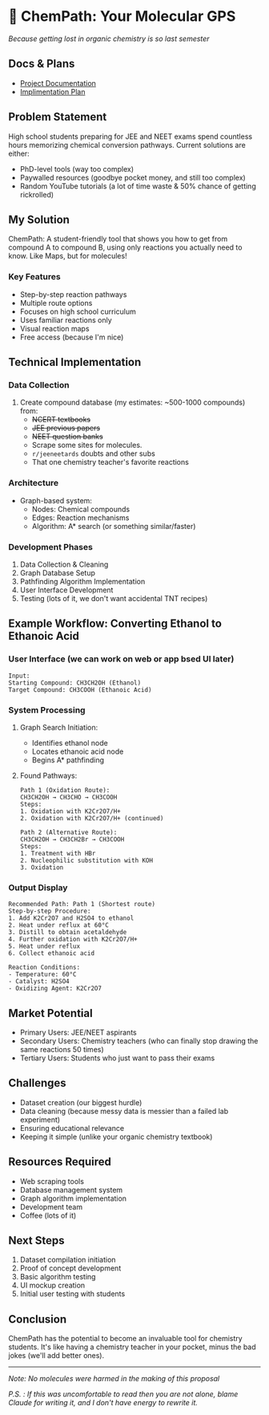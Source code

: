 # 🧪 ChemPath: Your Molecular GPS
*Because getting lost in organic chemistry is so last semester*

## Docs & Plans

- [Project Documentation](<Project Documentation.md>)
- [Implimentation Plan](<Implimentation Plan.md>)

## Problem Statement
High school students preparing for JEE and NEET exams spend countless hours memorizing chemical conversion pathways. Current solutions are either:
- PhD-level tools (way too complex)
- Paywalled resources (goodbye pocket money, and still too complex)
- Random YouTube tutorials (a lot of time waste & 50% chance of getting rickrolled)

## My Solution
ChemPath: A student-friendly tool that shows you how to get from compound A to compound B, using only reactions you actually need to know. Like Maps, but for molecules!

### Key Features
- Step-by-step reaction pathways
- Multiple route options
- Focuses on high school curriculum
- Uses familiar reactions only
- Visual reaction maps
- Free access (because I'm nice)

## Technical Implementation

### Data Collection
1. Create compound database (my estimates: ~500-1000 compounds) from:
   - ~~NCERT textbooks~~
   - ~~JEE previous papers~~
   - ~~NEET question banks~~
   - Scrape some sites for molecules.
   - `r/jeeneetards` doubts and other subs
   - That one chemistry teacher's favorite reactions

### Architecture
- Graph-based system:
  - Nodes: Chemical compounds
  - Edges: Reaction mechanisms
  - Algorithm: A* search (or something similar/faster)

### Development Phases
1. Data Collection & Cleaning
2. Graph Database Setup
3. Pathfinding Algorithm Implementation
4. User Interface Development
5. Testing (lots of it, we don't want accidental TNT recipes)

## Example Workflow: Converting Ethanol to Ethanoic Acid

### User Interface (we can work on web or app bsed UI later)
```
Input:
Starting Compound: CH3CH2OH (Ethanol)
Target Compound: CH3COOH (Ethanoic Acid)
```

### System Processing
1. Graph Search Initiation:
   - Identifies ethanol node
   - Locates ethanoic acid node
   - Begins A* pathfinding

2. Found Pathways:
   ```
   Path 1 (Oxidation Route):
   CH3CH2OH → CH3CHO → CH3COOH
   Steps:
   1. Oxidation with K2Cr2O7/H+
   2. Oxidation with K2Cr2O7/H+ (continued)

   Path 2 (Alternative Route):
   CH3CH2OH → CH3CH2Br → CH3COOH
   Steps:
   1. Treatment with HBr
   2. Nucleophilic substitution with KOH
   3. Oxidation
   ```

### Output Display
```
Recommended Path: Path 1 (Shortest route)
Step-by-step Procedure:
1. Add K2Cr2O7 and H2SO4 to ethanol
2. Heat under reflux at 60°C
3. Distill to obtain acetaldehyde
4. Further oxidation with K2Cr2O7/H+
5. Heat under reflux
6. Collect ethanoic acid

Reaction Conditions:
- Temperature: 60°C
- Catalyst: H2SO4
- Oxidizing Agent: K2Cr2O7
```

## Market Potential
- Primary Users: JEE/NEET aspirants
- Secondary Users: Chemistry teachers (who can finally stop drawing the same reactions 50 times)
- Tertiary Users: Students who just want to pass their exams

## Challenges
- Dataset creation (our biggest hurdle)
- Data cleaning (because messy data is messier than a failed lab experiment)
- Ensuring educational relevance
- Keeping it simple (unlike your organic chemistry textbook)

## Resources Required
- Web scraping tools
- Database management system
- Graph algorithm implementation
- Development team
- Coffee (lots of it)

## Next Steps
1. Dataset compilation initiation
2. Proof of concept development
3. Basic algorithm testing
4. UI mockup creation
5. Initial user testing with students

## Conclusion
ChemPath has the potential to become an invaluable tool for chemistry students. It's like having a chemistry teacher in your pocket, minus the bad jokes (we'll add better ones).

---
*Note: No molecules were harmed in the making of this proposal*

*P.S. : If this was uncomfortable to read then you are not alone, blame Claude for writing it, and I don't have energy to rewrite it.*
